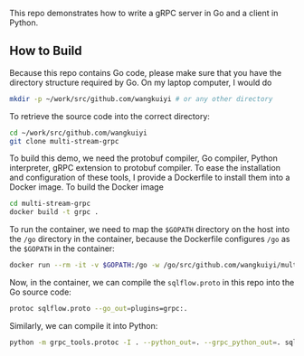 This repo demonstrates how to write a gRPC server in Go and a client in Python.

## How to Build

Because this repo contains Go code, please make sure that you have the directory structure required by Go.  On my laptop computer, I would do

```bash
mkdir -p ~/work/src/github.com/wangkuiyi # or any other directory
```

To retrieve the source code into the correct directory:

```bash
cd ~/work/src/github.com/wangkuiyi
git clone multi-stream-grpc
```

To build this demo, we need the protobuf compiler, Go compiler, Python interpreter, gRPC extension to protobuf compiler.  To ease the installation and configuration of these tools, I provide a Dockerfile to install them into a Docker image. To build the Docker image

```bash
cd multi-stream-grpc
docker build -t grpc .
```

To run the container, we need to map the `$GOPATH` directory on the host into the `/go` directory in the container, because the Dockerfile configures `/go` as the `$GOPATH` in the container:

```bash
docker run --rm -it -v $GOPATH:/go -w /go/src/github.com/wangkuiyi/multi-stream-grpc grpc bash
```

Now, in the container, we can compile the `sqlflow.proto` in this repo into the Go source code:

```bash
protoc sqlflow.proto --go_out=plugins=grpc:.
```

Similarly, we can compile it into Python:

```bash
python -m grpc_tools.protoc -I . --python_out=. --grpc_python_out=. sqlflow.proto
```
